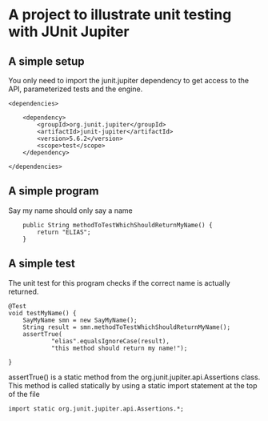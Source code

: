 # A project to illustrate unit testing with JUnit Jupiter

## A simple setup

You only need to import the junit.jupiter dependency to get access to the API, parameterized tests and the engine. 
        
    <dependencies>
    
        <dependency>
            <groupId>org.junit.jupiter</groupId>
            <artifactId>junit-jupiter</artifactId>
            <version>5.6.2</version>
            <scope>test</scope>
        </dependency>
    
    </dependencies>

## A simple program

Say my name should only say a name

        public String methodToTestWhichShouldReturnMyName() {
            return "ELIAS";
        }


## A simple test

The unit test for this program checks if the correct name is actually returned. 

    @Test
    void testMyName() {
        SayMyName smn = new SayMyName();
        String result = smn.methodToTestWhichShouldReturnMyName();
        assertTrue(
                "elias".equalsIgnoreCase(result),
                "this method should return my name!");

    }

assertTrue() is a static method from the org.junit.jupiter.api.Assertions class. 
This method is called statically by using a static import statement at the top of the file

    import static org.junit.jupiter.api.Assertions.*;
